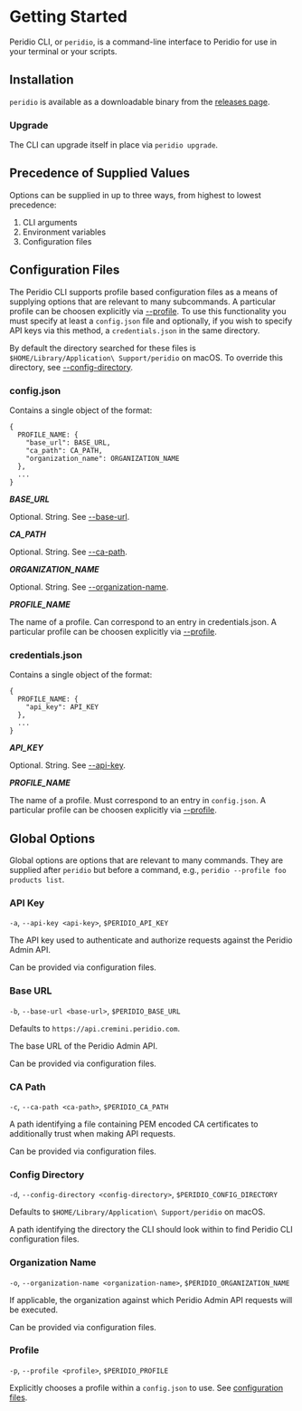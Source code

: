 # Getting Started

Peridio CLI, or `peridio`, is a command-line interface to Peridio for use in your terminal or your scripts.

## Installation

`peridio` is available as a downloadable binary from the [releases page](https://github.com/peridio/morel/releases).

### Upgrade

The CLI can upgrade itself in place via `peridio upgrade`.

## Precedence of Supplied Values

Options can be supplied in up to three ways, from highest to lowest precedence:

1. CLI arguments
2. Environment variables
3. Configuration files

## Configuration Files

The Peridio CLI supports profile based configuration files as a means of supplying options that are relevant to many subcommands. A particular profile can be choosen explicitly via [--profile](#profile). To use this functionality you must specify at least a `config.json` file and optionally, if you wish to specify API keys via this method, a `credentials.json` in the same directory.

By default the directory searched for these files is `$HOME/Library/Application\ Support/peridio` on macOS. To override this directory, see [--config-directory](#config-directory).

### config.json

Contains a single object of the format:

```
{
  PROFILE_NAME: {
    "base_url": BASE_URL,
    "ca_path": CA_PATH,
    "organization_name": ORGANIZATION_NAME
  },
  ...
}
```

***BASE_URL***

Optional. String. See [--base-url](#base-url).

***CA_PATH***

Optional. String. See [--ca-path](#ca-path).

***ORGANIZATION_NAME***

Optional. String. See [--organization-name](#organization-name).

***PROFILE_NAME***

The name of a profile. Can correspond to an entry in credentials.json. A particular profile can be choosen explicitly via [--profile](#profile).

### credentials.json

Contains a single object of the format:

```
{
  PROFILE_NAME: {
    "api_key": API_KEY
  },
  ...
}
```

***API_KEY***

Optional. String. See [--api-key](#api-key).

***PROFILE_NAME***

The name of a profile. Must correspond to an entry in `config.json`. A particular profile can be choosen explicitly via [--profile](#profile).

## Global Options

Global options are options that are relevant to many commands. They are supplied after `peridio` but before a command, e.g., `peridio --profile foo products list`.

### API Key

`-a`, `--api-key <api-key>`, `$PERIDIO_API_KEY`

The API key used to authenticate and authorize requests against the Peridio Admin API.

Can be provided via configuration files.

### Base URL

`-b`, `--base-url <base-url>`, `$PERIDIO_BASE_URL`

Defaults to `https://api.cremini.peridio.com`.

The base URL of the Peridio Admin API.

Can be provided via configuration files.

### CA Path

`-c`, `--ca-path <ca-path>`, `$PERIDIO_CA_PATH`

A path identifying a file containing PEM encoded CA certificates to additionally trust when making API requests.

Can be provided via configuration files.

### Config Directory

`-d`, `--config-directory <config-directory>`, `$PERIDIO_CONFIG_DIRECTORY`

Defaults to `$HOME/Library/Application\ Support/peridio` on macOS.

A path identifying the directory the CLI should look within to find Peridio CLI configuration files.

### Organization Name

`-o`, `--organization-name <organization-name>`, `$PERIDIO_ORGANIZATION_NAME`

If applicable, the organization against which Peridio Admin API requests will be executed.

Can be provided via configuration files.

### Profile

`-p`, `--profile <profile>`, `$PERIDIO_PROFILE`

Explicitly chooses a profile within a `config.json` to use. See [configuration files](#configuration-files).
